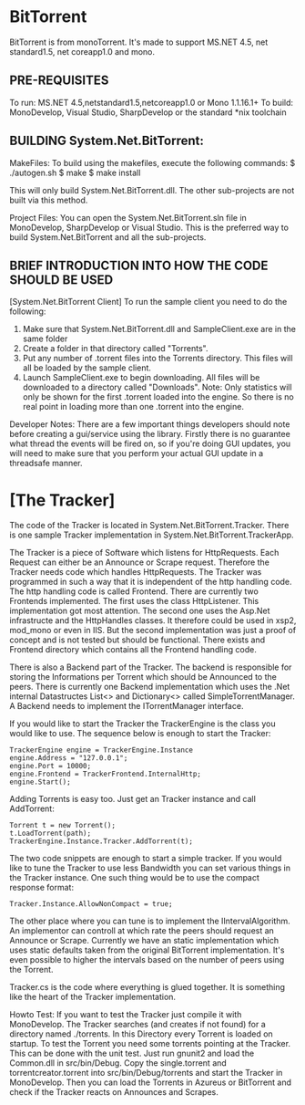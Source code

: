 # BitTorrent
BitTorrent is from monoTorrent. It's made to support MS.NET 4.5, net standard1.5, net coreapp1.0 and mono.
 

PRE-REQUISITES
------------------------------------------------------------------------------------------------------------

To run: MS.NET 4.5,netstandard1.5,netcoreapp1.0 or Mono 1.1.16.1+
To build: MonoDevelop, Visual Studio, SharpDevelop or the standard *nix toolchain



BUILDING System.Net.BitTorrent:
------------------------------------------------------------------------------------------------------------

MakeFiles:
To build using the makefiles, execute the following commands:
$ ./autogen.sh
$ make
$ make install

This will only build System.Net.BitTorrent.dll. The other sub-projects are not built via this method.

Project Files:
You can open the System.Net.BitTorrent.sln file in MonoDevelop, SharpDevelop or Visual Studio. This is the preferred way
to build System.Net.BitTorrent and all the sub-projects.



BRIEF INTRODUCTION INTO HOW THE CODE SHOULD BE USED
------------------------------------------------------------------------------------------------------------

[System.Net.BitTorrent Client]
To run the sample client you need to do the following:
1) Make sure that System.Net.BitTorrent.dll and SampleClient.exe are in the same folder
2) Create a folder in that directory called "Torrents".
3) Put any number of .torrent files into the Torrents directory. This files will all be loaded by the sample client.
5) Launch SampleClient.exe to begin downloading. All files will be downloaded to a directory called "Downloads".
Note: Only statistics will only be shown for the first .torrent loaded into the engine. So there is no real point
in loading more than one .torrent into the engine.



Developer Notes:
There are a few important things developers should note before creating a gui/service using the library. Firstly
there is no guarantee what thread the events will be fired on, so if you're doing GUI updates, you will need to
make sure that you perform your actual GUI update in a threadsafe manner.


[The Tracker]
============

The code of the Tracker is located in System.Net.BitTorrent.Tracker. There is one sample Tracker implementation
in System.Net.BitTorrent.TrackerApp. 

The Tracker is a piece of Software which listens for HttpRequests. Each Request can either be an Announce
or Scrape request. Therefore the Tracker needs code which handles HttpRequests. The Tracker was programmed
in such a way that it is independent of the http handling code. The http handling code is called Frontend.
There are currently two Frontends implemented. The first uses the class HttpListener. This implementation
got most attention. The second one uses the Asp.Net infrastructe and the HttpHandles classes. It therefore
could be used in xsp2, mod_mono or even in IIS. But the second implementation was just a proof of concept
and is not tested but should be functional. There exists and Frontend directory which contains all the 
Frontend handling code.

There is also a Backend part of the Tracker. The backend is responsible for storing the Informations per
Torrent which should be Announced to the peers. There is currently one Backend implementation which uses
the .Net internal Datastructes List<> and Dictionary<> called SimpleTorrentManager. A Backend needs to 
implement the ITorrentManager interface.

If you would like to start the Tracker the TrackerEngine is the class you would like to use. The sequence
below is enough to start the Tracker:

	TrackerEngine engine = TrackerEngine.Instance
	engine.Address = "127.0.0.1";
	engine.Port = 10000;
	engine.Frontend = TrackerFrontend.InternalHttp;
	engine.Start();

Adding Torrents is easy too. Just get an Tracker instance and call AddTorrent:

	Torrent t = new Torrent();
	t.LoadTorrent(path);
	TrackerEngine.Instance.Tracker.AddTorrent(t);

The two code snippets are enough to start a simple tracker. If you would like to tune the Tracker to use
less Bandwidth you can set various things in the Tracker instance. One such thing would be to use the 
compact response format:

	Tracker.Instance.AllowNonCompact = true;

The other place where you can tune is to implement the IIntervalAlgorithm. An implementor can controll at 
which rate the peers should request an Announce or Scrape. Currently we have an static implementation 
which uses static defaults taken from the original BitTorrent implementation. It's even possible to higher
the intervals based on the number of peers using the Torrent. 

Tracker.cs is the code where everything is glued together. It is something like the heart of the Tracker
implementation.

Howto Test:
If you want to test the Tracker just compile it with MonoDevelop. The Tracker searches (and creates if not
found) for a directory named ./torrents. In this Directory every Torrent is loaded on startup. To test 
the Torrent you need some torrents pointing at the Tracker. This can be done with the unit test. Just 
run gnunit2 and load the Common.dll in src/bin/Debug. Copy the single.torrent and torrentcreator.torrent 
into src/bin/Debug/torrents and start the Tracker in MonoDevelop. Then you can load the Torrents in Azureus
or BitTorrent and check if the Tracker reacts on Announces and Scrapes. 

